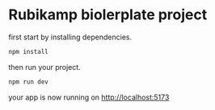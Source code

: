 # Rubikamp biolerplate project

first start by installing dependencies.

```bash
npm install
```

then run your project.

```bash
npm run dev
```

your app is now running on [http://localhost:5173](http://localhost:5173)

